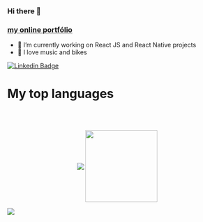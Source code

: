 ### Hi there 👋

### [my online portfólio](https://weverton.me)

- 🔭  I’m currently working on React JS and React Native projects
- 🚴  I love music and bikes


[![Linkedin Badge](https://img.shields.io/badge/-linkedin-%230077B5?style=for-the-badge&logo=linkedin&logoColor=white)](https://www.linkedin.com/in/wevertonfr/)

  
# My top languages

<br>
<br/>

<p align="center">
   <img
      align="center"
      src="https://github-readme-stats.vercel.app/api/top-langs/?username=wevertoum&layout=compact&theme=synthwave"
    />
  <img   
      align="center"
      height="165" 
       src="https://github-readme-stats.vercel.app/api?username=wevertoum&show_icons=true&theme=synthwave"
    />
</p>

![](https://komarev.com/ghpvc/?username=wevertoum&color=blue&style=flat)
